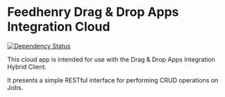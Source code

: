 # Feedhenry Drag & Drop Apps Integration Cloud
[![Dependency Status](https://img.shields.io/david/feedhenry-templates/appforms-integration-cloud.svg?style=flat-square)](https://david-dm.org/feedhenry-templates/appforms-integration-cloud)

This cloud app is intended for use with the Drag & Drop Apps Integration Hybrid Client.

It presents a simple RESTful interface for performing CRUD operations on Jobs.
